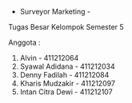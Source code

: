 - Surveyor Marketing -

Tugas Besar Kelompok Semester 5

Anggota :

1. Alvin - 411212064
2. Syawal Adidana - 411212034
3. Denny Fadilah - 411212084
4. Kharis Mudzakir - 411212097
5. Intan Citra Dewi - 411212107
